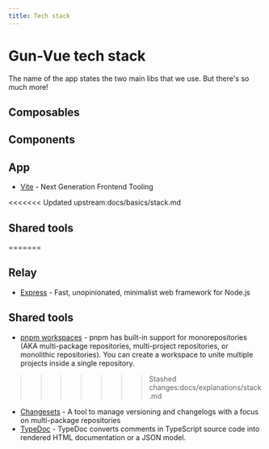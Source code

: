 ```yaml
---
title: Tech stack
---
```


# Gun-Vue tech stack

The name of the app states the two main libs that we use. But there's so much more!

## Composables

## Components

## App

- [Vite](https://vitejs.dev) - Next Generation Frontend Tooling

<<<<<<< Updated upstream:docs/basics/stack.md
## Shared tools

=======
## Relay

- [Express](http://expressjs.com/) - Fast, unopinionated, minimalist web framework for Node.js

## Shared tools

- [pnpm workspaces](https://pnpm.io/workspaces) - pnpm has built-in support for monorepositories (AKA multi-package repositories, multi-project repositories, or monolithic repositories). You can create a workspace to unite multiple projects inside a single repository.
>>>>>>> Stashed changes:docs/explanations/stack.md
- [Changesets](https://github.com/changesets/changesets) - A tool to manage versioning and changelogs with a focus on multi-package repositories
- [TypeDoc](https://typedoc.org/) - TypeDoc converts comments in TypeScript source code into rendered HTML documentation or a JSON model.